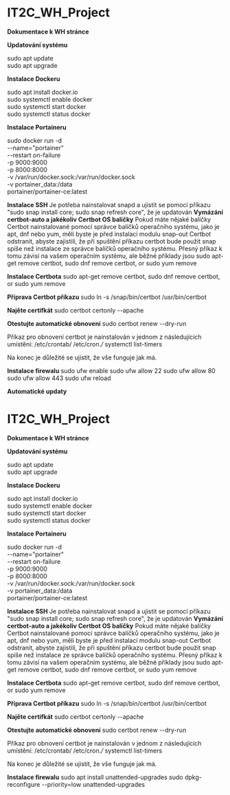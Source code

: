 # IT2C_WH_Project
**Dokumentace k WH stránce**

**Updatování systému**

sudo apt update \
sudo apt upgrade 

**Instalace Dockeru** 

sudo apt install docker.io \
sudo systemctl enable docker \
sudo systemctl start docker \
sudo systemctl status docker 

**Instalace Portaineru** 

sudo docker run -d \
--name="portainer" \
--restart on-failure \
-p 9000:9000 \
-p 8000:8000 \
-v /var/run/docker.sock:/var/run/docker.sock \
-v portainer_data:/data \
portainer/portainer-ce:latest

**Instalace SSH**
Je potřeba nainstalovat snapd a ujistit se pomocí příkazu "sudo snap install core; sudo snap refresh core", že je updatován
**Vymázání certbot-auto a jakékoliv Certbot OS balíčky**
Pokud máte nějaké balíčky Certbot nainstalované pomocí správce balíčků operačního systému, jako je apt, dnf nebo yum, měli byste je před instalací modulu snap-out Certbot odstranit, abyste zajistili, že při spuštění příkazu certbot bude použit snap spíše než instalace ze správce balíčků operačního systému. Přesný příkaz k tomu závisí na vašem operačním systému, ale běžné příklady jsou sudo apt-get remove certbot, sudo dnf remove certbot, or sudo yum remove

**Instalace Certbota**
sudo apt-get remove certbot, sudo dnf remove certbot, or sudo yum remove

**Příprava Certbot příkazu**
sudo ln -s /snap/bin/certbot /usr/bin/certbot

**Najěte certifkát**
sudo certbot certonly --apache

**Otestujte automatické obnovení**
sudo certbot renew --dry-run

Příkaz pro obnovení certbot je nainstalován v jednom z následujících umístění:
/etc/crontab/
/etc/cron.*/*
systemctl list-timers

Na konec je důležité se ujistit, že vše funguje jak má. 

**Instalace firewalu**
sudo ufw enable
sudo ufw allow 22
sudo ufw allow 80
sudo ufw allow 443
sudo ufw reload

**Automatické updaty**
# IT2C_WH_Project
**Dokumentace k WH stránce**

**Updatování systému**

sudo apt update \
sudo apt upgrade 

**Instalace Dockeru** 

sudo apt install docker.io \
sudo systemctl enable docker \
sudo systemctl start docker \
sudo systemctl status docker 

**Instalace Portaineru** 

sudo docker run -d \
--name="portainer" \
--restart on-failure \
-p 9000:9000 \
-p 8000:8000 \
-v /var/run/docker.sock:/var/run/docker.sock \
-v portainer_data:/data \
portainer/portainer-ce:latest

**Instalace SSH**
Je potřeba nainstalovat snapd a ujistit se pomocí příkazu "sudo snap install core; sudo snap refresh core", že je updatován
**Vymázání certbot-auto a jakékoliv Certbot OS balíčky**
Pokud máte nějaké balíčky Certbot nainstalované pomocí správce balíčků operačního systému, jako je apt, dnf nebo yum, měli byste je před instalací modulu snap-out Certbot odstranit, abyste zajistili, že při spuštění příkazu certbot bude použit snap spíše než instalace ze správce balíčků operačního systému. Přesný příkaz k tomu závisí na vašem operačním systému, ale běžné příklady jsou sudo apt-get remove certbot, sudo dnf remove certbot, or sudo yum remove

**Instalace Certbota**
sudo apt-get remove certbot, sudo dnf remove certbot, or sudo yum remove

**Příprava Certbot příkazu**
sudo ln -s /snap/bin/certbot /usr/bin/certbot

**Najěte certifkát**
sudo certbot certonly --apache

**Otestujte automatické obnovení**
sudo certbot renew --dry-run

Příkaz pro obnovení certbot je nainstalován v jednom z následujících umístění:
/etc/crontab/
/etc/cron.*/*
systemctl list-timers

Na konec je důležité se ujistit, že vše funguje jak má. 

**Instalace firewalu**
sudo apt install unattended-upgrades
sudo dpkg-reconfigure --priority=low unattended-upgrades
